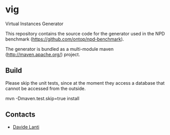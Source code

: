 vig
===

Virtual Instances Generator

This repository contains the source code for the generator used in the NPD benchmark (https://github.com/ontop/npd-benchmark).

The generator is bundled as a multi-module maven (http://maven.apache.org/) project.

Build
----

Please skip the unit tests, since at the moment they access a database that cannot be accessed from the outside.

mvn -Dmaven.test.skip=true install

Contacts
----------

* [Davide Lanti](http://www.inf.unibz.it/~dlanti/)
